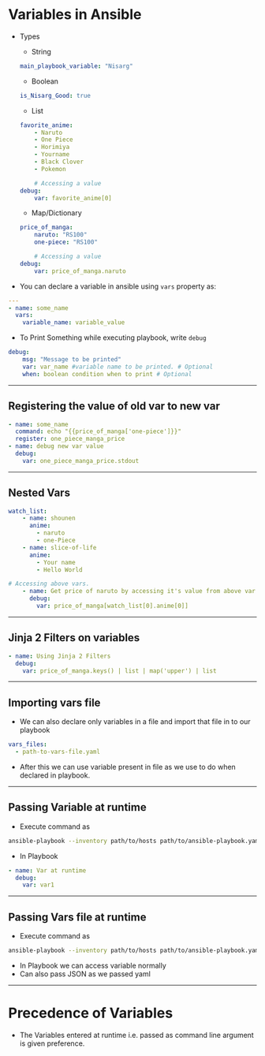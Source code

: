 # Variables in Ansible
- Types
    - String
    ```yaml
    main_playbook_variable: "Nisarg"
    ```
    - Boolean
    ```yaml
    is_Nisarg_Good: true
    ```
    - List
    ```yaml
    favorite_anime:
        - Naruto
        - One Piece
        - Horimiya
        - Yourname
        - Black Clover
        - Pokemon

        # Accessing a value
    debug:
        var: favorite_anime[0]
    ```
    - Map/Dictionary
    ```yaml
    price_of_manga:
        naruto: "RS100"
        one-piece: "RS100"

        # Accessing a value
    debug:
        var: price_of_manga.naruto
    ```

- You can declare a variable in ansible using ```vars``` property as:
```yaml
---
- name: some_name
  vars:
    variable_name: variable_value
```

- To Print Something while executing playbook, write ```debug```

```yaml
debug:
    msg: "Message to be printed"
    var: var_name #variable name to be printed. # Optional
    when: boolean condition when to print # Optional
```

---

## Registering the value of old var to new var
```yaml
- name: some_name
  command: echo "{{price_of_manga['one-piece']}}"
  register: one_piece_manga_price
- name: debug new var value
  debug: 
    var: one_piece_manga_price.stdout
```

---

## Nested Vars
```yaml
watch_list:
    - name: shounen
      anime:
        - naruto
        - one-Piece
    - name: slice-of-life
      anime:
        - Your name
        - Hello World

# Accessing above vars.
    - name: Get price of naruto by accessing it's value from above var and using it in price_of_manga var.
      debug:
        var: price_of_manga[watch_list[0].anime[0]]
```

---

## Jinja 2 Filters on variables
```yaml
- name: Using Jinja 2 Filters
  debug:
    var: price_of_manga.keys() | list | map('upper') | list
```

---


## Importing vars file
- We can also declare only variables in a file and import that file in to our playbook
```yaml
vars_files:
  - path-to-vars-file.yaml
```
- After this we can use variable present in file as we use to do when declared in playbook.

---

## Passing Variable at runtime
- Execute command as
```bash
ansible-playbook --inventory path/to/hosts path/to/ansible-playbook.yaml --extra-vars '{"var1":"This is Extra Var"}'
```

- In Playbook
```yaml
- name: Var at runtime
  debug:
    var: var1
```

---

## Passing Vars file at runtime
- Execute command as
```bash
ansible-playbook --inventory path/to/hosts path/to/ansible-playbook.yaml --extra-vars "@path/to/vars-file.yaml"
```
- In Playbook we can access variable normally
- Can also pass JSON as we passed yaml

---
# Precedence of Variables
- The Variables entered at runtime i.e. passed as command line argument is given preference.
